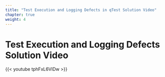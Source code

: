 ```yaml
---
title: "Test Execution and Logging Defects in qTest Solution Video"
chapter: true
weight: 4
---
```


# Test Execution and Logging Defects Solution Video

{{< youtube tphFxL6VlDw >}}